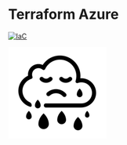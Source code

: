 # Terraform Azure

[![IaC](https://app.demo.soluble.cloud/api/v1/public/badges/3aab02ce-f1c9-414d-a487-dd5e40d303ee.svg)](https://app.demo.soluble.cloud/repos/details/github.com/insecurecorp/terraform-azure)  

![demo](.images/sad-cloud.png)

